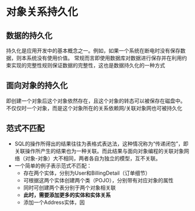 # 对象关系持久化
## 数据的持久化
持久化是应用开发中的基本概念之一。例如，如果一个系统在断电时没有保存数据，则本系统没有使用价值。
常规而言即使用数据库对数据进行保存并在利用约束实现的完整性规则保证数据的完整性，这也是数据持久化的一种方式

## 面向对象的持久化
即创建一个对象后这个对象依然存在，且这个对象的转态可以被保存在磁盘中。
不仅仅时一个对象，而是这个对象所在的关系依赖网/关联对象网也可被持久化

## 范式不匹配
- SQL的操作所得出的结果往往为表格式表达法，这种情况称为“传递闭包”，即关联操作所产生的结果也为一种关联。而此结果与面向对象编程的关联对象网络（对象-对象）大不相同，两者各自为独立的模型，互不关联。
- 一个简单的例子表示范式不匹配：
	- 存在两个实体，分别为User和BillingDetail（订单细节）
	- 可根据这两个实体创建两个类（POJO），分别带有对应对象的属性
	- 同时可创建两个表分别于两个对象相关联
	- **此时，需要添加更多的实体和实体关系**
	- 添加一个Address实体，因